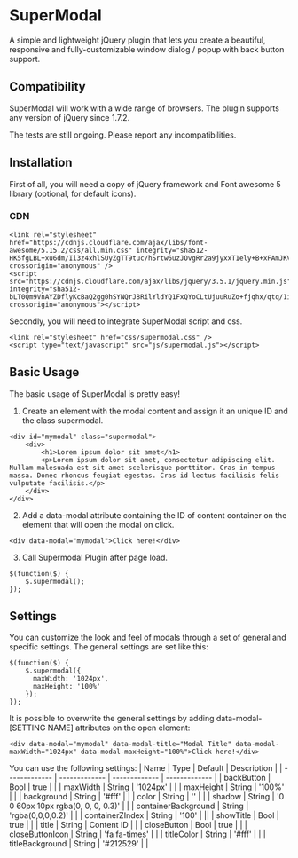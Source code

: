 # SuperModal
A simple and lightweight jQuery plugin that lets you create a beautiful, responsive and fully-customizable window dialog / popup with back button support.

## Compatibility
SuperModal will work with a wide range of browsers. The plugin supports any version of jQuery since 1.7.2. 

The tests are still ongoing. Please report any incompatibilities.

## Installation
First of all, you will need a copy of jQuery framework and Font awesome 5 library (optional, for default icons).

### CDN
```
<link rel="stylesheet" href="https://cdnjs.cloudflare.com/ajax/libs/font-awesome/5.15.2/css/all.min.css" integrity="sha512-HK5fgLBL+xu6dm/Ii3z4xhlSUyZgTT9tuc/hSrtw6uzJOvgRr2a9jyxxT1ely+B+xFAmJKVSTbpM/CuL7qxO8w==" crossorigin="anonymous" />
<script src="https://cdnjs.cloudflare.com/ajax/libs/jquery/3.5.1/jquery.min.js" integrity="sha512-bLT0Qm9VnAYZDflyKcBaQ2gg0hSYNQrJ8RilYldYQ1FxQYoCLtUjuuRuZo+fjqhx/qtq/1itJ0C2ejDxltZVFg==" crossorigin="anonymous"></script>
```

Secondly, you will need to integrate SuperModal script and css.
```
<link rel="stylesheet" href="css/supermodal.css" />
<script type="text/javascript" src="js/supermodal.js"></script>
```

## Basic Usage
The basic usage of SuperModal is pretty easy!

1. Create an element with the modal content and assign it an unique ID and the class supermodal.
```
<div id="mymodal" class="supermodal">
    <div>
        <h1>Lorem ipsum dolor sit amet</h1>
        <p>Lorem ipsum dolor sit amet, consectetur adipiscing elit. Nullam malesuada est sit amet scelerisque porttitor. Cras in tempus massa. Donec rhoncus feugiat egestas. Cras id lectus facilisis felis vulputate facilisis.</p>
    </div>
</div>
```

2. Add a data-modal attribute containing the ID of content container on the element that will open the modal on click.
```
<div data-modal="mymodal">Click here!</div>
```

3. Call Supermodal Plugin after page load.
```
$(function($) {
    $.supermodal();
});
```
## Settings
You can customize the look and feel of modals through a set of general and specific settings.
The general settings are set like this:
```
$(function($) {
    $.supermodal({
      maxWidth: '1024px',
      maxHeight: '100%'
    });
});
```

It is possible to overwrite the general settings by adding data-modal-[SETTING NAME] attributes on the open element:
```
<div data-modal="mymodal" data-modal-title="Modal Title" data-modal-maxWidth="1024px" data-modal-maxHeight="100%">Click here!</div>
```

You can use the following settings:
| Name  | Type | Default | Description |
| ------------- | ------------- | ------------- | ------------- |
| backButton  | Bool  | true | |
| maxWidth  | String  | '1024px'  | |
| maxHeight  | String  | '100%'  | |
| background  | String  | '#fff'  | |
| color  | String  | ''  | |
| shadow  | String  | '0 0 60px 10px rgba(0, 0, 0, 0.3)'  | |
| containerBackground  | String  | 'rgba(0,0,0,0.2)' | |
| containerZIndex  | String  | '100' | ||
| showTitle  | Bool  | true | |
| title  | String  | Content ID | |
| closeButton  | Bool  | true | |
| closeButtonIcon  | String  | 'fa fa-times' | |
| titleColor  | String  | '#fff' | |
| titleBackground  | String  | '#212529' | |
